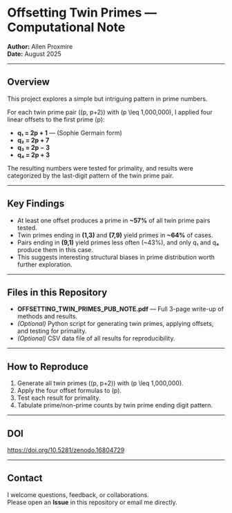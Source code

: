 # Offsetting Twin Primes — Computational Note

**Author:** Allen Proxmire  
**Date:** August 2025  

---

## Overview
This project explores a simple but intriguing pattern in prime numbers.

For each twin prime pair \((p, p+2)\) with \(p \leq 1,000,000\), I applied four linear offsets to the first prime \(p\):

- **q₁ = 2p + 1**  — (Sophie Germain form)  
- **q₂ = 2p + 7**  
- **q₃ = 2p − 3**  
- **q₄ = 2p + 3**  

The resulting numbers were tested for primality, and results were categorized by the last-digit pattern of the twin prime pair.

---

## Key Findings
- At least one offset produces a prime in **~57%** of all twin prime pairs tested.
- Twin primes ending in **(1,3)** and **(7,9)** yield primes in **~64%** of cases.
- Pairs ending in **(9,1)** yield primes less often (~43%), and only q₁ and q₄ produce them in this case.
- This suggests interesting structural biases in prime distribution worth further exploration.

---

## Files in this Repository
- **OFFSETTING_TWIN_PRIMES_PUB_NOTE.pdf** — Full 3-page write-up of methods and results.
- *(Optional)* Python script for generating twin primes, applying offsets, and testing for primality.
- *(Optional)* CSV data file of all results for reproducibility.

---

## How to Reproduce
1. Generate all twin primes \((p, p+2)\) with \(p \leq 1,000,000\).
2. Apply the four offset formulas to \(p\).
3. Test each result for primality.
4. Tabulate prime/non-prime counts by twin prime ending digit pattern.

---

## DOI
https://doi.org/10.5281/zenodo.16804729

---

## Contact
I welcome questions, feedback, or collaborations.  
Please open an **Issue** in this repository or email me directly.
